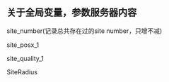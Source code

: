 <!--
 * @Author: lcf
 * @Date: 2022-03-23 22:44:40
 * @LastEditors: lcf
 * @LastEditTime: 2022-03-23 22:44:40
 * @FilePath: /swarm_ws2/README2.md
 * @Description: 
 * 
-->

## 关于全局变量，参数服务器内容

site_number(记录总共存在过的site number，只增不减)



site_posx_1

site_quality_1


SiteRadius

